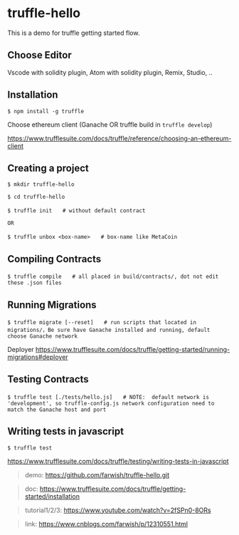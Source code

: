 # truffle-hello

This is a demo for truffle getting started flow.

## Choose Editor

Vscode with solidity plugin, Atom with solidity plugin, Remix, Studio, ..

## Installation

```
$ npm install -g truffle
```

Choose ethereum client (Ganache OR truffle build in `truffle develop`)

https://www.trufflesuite.com/docs/truffle/reference/choosing-an-ethereum-client


## Creating a project

```
$ mkdir truffle-hello 

$ cd truffle-hello

$ truffle init　　# without default contract

OR

$ truffle unbox <box-name>　　# box-name like MetaCoin
```
 

## Compiling Contracts

```
$ truffle compile　　# all placed in build/contracts/, dot not edit these .json files
```


## Running Migrations
 
```
$ truffle migrate [--reset]　　# run scripts that located in migrations/，Be sure have Ganache installed and running, default choose Ganache network
``` 

Deployer https://www.trufflesuite.com/docs/truffle/getting-started/running-migrations#deployer
 

## Testing Contracts

 
```
$ truffle test [./tests/hello.js]　　# NOTE:  default network is 'development', so truffle-config.js network configuration need to match the Ganache host and port
``` 

## Writing tests in javascript

```
$ truffle test
```

https://www.trufflesuite.com/docs/truffle/testing/writing-tests-in-javascript

 
> demo: https://github.com/farwish/truffle-hello.git

> doc: https://www.trufflesuite.com/docs/truffle/getting-started/installation

> tutorial1/2/3: https://www.youtube.com/watch?v=2fSPn0-8ORs 

> link: https://www.cnblogs.com/farwish/p/12310551.html
